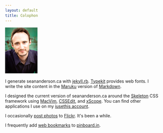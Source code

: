 ```yaml
---
layout: default
title: Colophon
---
```


<img src="/images/sean_anderson_106x150.jpg" alt="Sean C. Anderson" width="106px" height="150px" class="headshot"/>

I generate seananderson.ca with [jekyll.rb]. [Typekit] provides web fonts. I write the site content in the [Maruku] version of [Markdown].

I designed the current version of seananderson.ca around the [Skeleton] CSS framework using [MacVim], [CSSEdit], and [xScope]. You can find other applications I use on my [iusethis account].

I occasionally [post photos][my flickr] to [Flickr]. It's been a while.

I frequently add [web bookmarks][my pinboard] to [pinboard.in].

[CSSEdit]: http://macrabbit.com/
[xScope]: http://iconfactory.com/software/xscope
[iusethis account]: http://osx.iusethis.com/user/sean_
[github]: http://github.com/
[jekyll.rb]: http://jekyllrb.com/
[typekit]: https://typekit.com
[MacVim]: http://code.google.com/p/macvim/
[Sublime Text]: http://www.sublimetext.com/
[Markdown]: http://daringfireball.net/projects/markdown/
[Maruku]: http://maruku.rubyforge.org/maruku.html
[Skeleton]: http://www.getskeleton.com/
[pinboard.in]: http://pinboard.in/
[my pinboard]: http://pinboard.in/u:seananderson
[Flickr]: http://flickr.com/
[my flickr]: http://flickr.com/photos/seananderson
